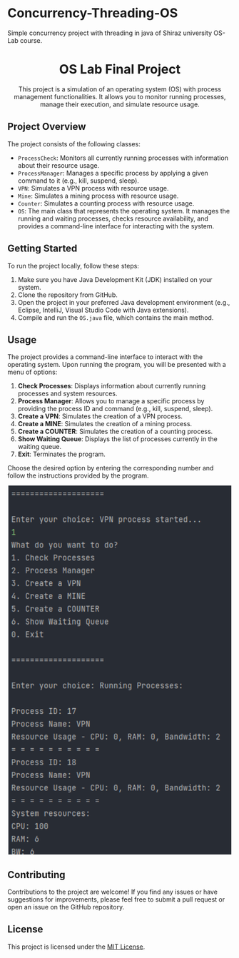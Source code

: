 # Concurrency-Threading-OS
Simple concurrency project with threading in java of Shiraz university OS-Lab course.

<h1 align="center">OS Lab Final Project</h1>

<p align="center">
  This project is a simulation of an operating system (OS) with process management functionalities. It allows you to monitor running processes, manage their execution, and simulate resource usage.
</p>

## Project Overview

The project consists of the following classes:

- `ProcessCheck`: Monitors all currently running processes with information about their resource usage.
- `ProcessManager`: Manages a specific process by applying a given command to it (e.g., kill, suspend, sleep).
- `VPN`: Simulates a VPN process with resource usage.
- `Mine`: Simulates a mining process with resource usage.
- `Counter`: Simulates a counting process with resource usage.
- `OS`: The main class that represents the operating system. It manages the running and waiting processes, checks resource availability, and provides a command-line interface for interacting with the system.

## Getting Started

To run the project locally, follow these steps:

1. Make sure you have Java Development Kit (JDK) installed on your system.
2. Clone the repository from GitHub.
3. Open the project in your preferred Java development environment (e.g., Eclipse, IntelliJ, Visual Studio Code with Java extensions).
4. Compile and run the `OS.java` file, which contains the main method.

## Usage

The project provides a command-line interface to interact with the operating system. Upon running the program, you will be presented with a menu of options:

1. **Check Processes**: Displays information about currently running processes and system resources.
2. **Process Manager**: Allows you to manage a specific process by providing the process ID and command (e.g., kill, suspend, sleep).
3. **Create a VPN**: Simulates the creation of a VPN process.
4. **Create a MINE**: Simulates the creation of a mining process.
5. **Create a COUNTER**: Simulates the creation of a counting process.
6. **Show Waiting Queue**: Displays the list of processes currently in the waiting queue.
0. **Exit**: Terminates the program.

Choose the desired option by entering the corresponding number and follow the instructions provided by the program.

<p align="center">
  <img src="menu.png" alt="Menu Screenshot" width="500">
</p>

## Contributing

Contributions to the project are welcome! If you find any issues or have suggestions for improvements, please feel free to submit a pull request or open an issue on the GitHub repository.

## License

This project is licensed under the [MIT License](LICENSE).

